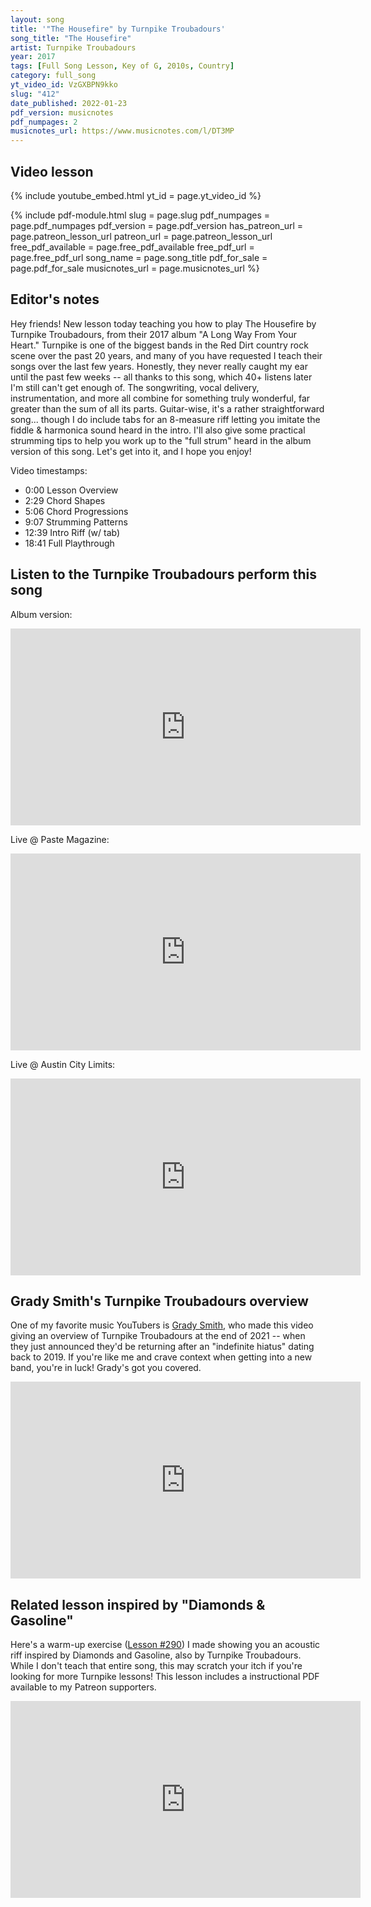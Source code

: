 ```yaml
---
layout: song
title: '"The Housefire" by Turnpike Troubadours'
song_title: "The Housefire"
artist: Turnpike Troubadours
year: 2017
tags: [Full Song Lesson, Key of G, 2010s, Country]
category: full_song
yt_video_id: VzGXBPN9kko
slug: "412"
date_published: 2022-01-23
pdf_version: musicnotes
pdf_numpages: 2
musicnotes_url: https://www.musicnotes.com/l/DT3MP
---
```


## Video lesson

{% include youtube_embed.html yt_id = page.yt_video_id %}

{% include pdf-module.html slug = page.slug pdf_numpages = page.pdf_numpages pdf_version = page.pdf_version has_patreon_url = page.patreon_lesson_url patreon_url = page.patreon_lesson_url free_pdf_available = page.free_pdf_available free_pdf_url = page.free_pdf_url song_name = page.song_title pdf_for_sale = page.pdf_for_sale musicnotes_url = page.musicnotes_url %}

## Editor's notes

Hey friends! New lesson today teaching you how to play The Housefire by Turnpike Troubadours, from their 2017 album "A Long Way From Your Heart." Turnpike is one of the biggest bands in the Red Dirt country rock scene over the past 20 years, and many of you have requested I teach their songs over the last few years. Honestly, they never really caught my ear until the past few weeks -- all thanks to this song, which 40+ listens later I'm still can't get enough of. The songwriting, vocal delivery, instrumentation, and more all combine for something truly wonderful, far greater than the sum of all its parts. Guitar-wise, it's a rather straightforward song... though I do include tabs for an 8-measure riff letting you imitate the fiddle & harmonica sound heard in the intro. I'll also give some practical strumming tips to help you work up to the "full strum" heard in the album version of this song. Let's get into it, and I hope you enjoy!

Video timestamps:

- 0:00 Lesson Overview
- 2:29 Chord Shapes
- 5:06 Chord Progressions
- 9:07 Strumming Patterns
- 12:39 Intro Riff (w/ tab)
- 18:41 Full Playthrough

## Listen to the Turnpike Troubadours perform this song

Album version:

<iframe width="560" height="315" src="https://www.youtube.com/embed/7XSuy-w4T4o" frameborder="0" allow="accelerometer; autoplay; encrypted-media; gyroscope; picture-in-picture" allowfullscreen></iframe>

Live @ Paste Magazine:

<iframe width="560" height="315" src="https://www.youtube.com/embed/78XWk3bL3XU" frameborder="0" allow="accelerometer; autoplay; encrypted-media; gyroscope; picture-in-picture" allowfullscreen></iframe>

Live @ Austin City Limits:

<iframe width="560" height="315" src="https://www.youtube.com/embed/kHvbfD6_O08" frameborder="0" allow="accelerometer; autoplay; encrypted-media; gyroscope; picture-in-picture" allowfullscreen></iframe>

## Grady Smith's Turnpike Troubadours overview

One of my favorite music YouTubers is [Grady Smith](https://www.youtube.com/c/GradySmith), who made this video giving an overview of Turnpike Troubadours at the end of 2021 -- when they just announced they'd be returning after an "indefinite hiatus" dating back to 2019. If you're like me and crave context when getting into a new band, you're in luck! Grady's got you covered.

<iframe width="560" height="315" src="https://www.youtube.com/embed/yR0iRw5iyfc" frameborder="0" allow="accelerometer; autoplay; encrypted-media; gyroscope; picture-in-picture" allowfullscreen></iframe>


## Related lesson inspired by "Diamonds & Gasoline"

Here's a warm-up exercise ([Lesson #290](https://playsongnotes.com/lessons/290/)) I made showing you an acoustic riff inspired by Diamonds and Gasoline, also by Turnpike Troubadours. While I don't teach that entire song, this may scratch your itch if you're looking for more Turnpike lessons! This lesson includes a instructional PDF available to my Patreon supporters.

<iframe width="560" height="315" src="https://www.youtube.com/embed/YLbHX0n4UuQ" frameborder="0" allow="accelerometer; autoplay; encrypted-media; gyroscope; picture-in-picture" allowfullscreen></iframe>
